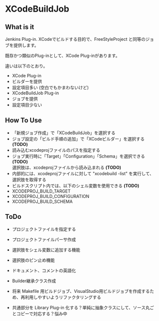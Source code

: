 XCodeBuildJob
=============

What is it
----------
Jenkins Plug-in.
XCodeでビルドする目的で、FreeStyleProject と同等のジョブを提供します。

既存かつ類似のPlug-inとして、XCode Plug-inがあります。

違いは以下のとおり。

 * XCode Plug-in
  * ビルダーを提供
  * 設定項目多い (空白でもかまわないけど)
 * XCodeBuildJob Plug-in
  * ジョブを提供
  * 設定項目少ない


How To Use
----------
 * 「新規ジョブ作成」で「XCodeBuildJob」を選択する
 * ジョブ設定の「ビルド手順の追加」で「XCodeビルダー」を選択する **(TODO)**
  * 読み込むxcodeprojファイルのパスを指定する
 * ジョブ実行時に「Target」「Configuration」「Schema」を選択できる **(TODO)**  
   選択肢は、xcodeprojファイルから読み込まれる **(TODO)**
  * 内部的には、xcodeprojファイルに対して "xcodebuild -list" を実行して、選択肢を取得する
 * ビルドスクリプト内では、以下のシェル変数を使用できる **(TODO)**
  * XCODEPROJ\_BUILD\_TARGET
  * XCODEPROJ\_BUILD\_CONFIGURATION
  * XCODEPROJ\_BUILD\_SCHEMA

ToDo
----
 * プロジェクトファイルを指定する
 * プロジェクトファイルパーサ作成
 * 選択肢をシェル変数に追加する機能
 * 選択肢のピン止め機能
 * ドキュメント、コメントの英語化
 * Builder継承クラス作成

 * 将来 Makefile 用ビルドジョブ、VisualStudio用ビルドジョブを作成するため、再利用しやすいようリファクタリングする
  * 共通部分を Library Plug-in 化する？単純に抽象クラスにして、ソース丸ごとコピーで対応する？悩み中
